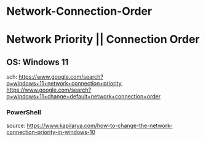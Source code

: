 # Network-Connection-Order
# Network Priority || Connection Order
## OS: Windows 11
sch: https://www.google.com/search?q=windows+11+network+connection+priority, https://www.google.com/search?q=windows+11+change+default+network+connection+order

### PowerShell
source: https://www.kapilarya.com/how-to-change-the-network-connection-priority-in-windows-10
